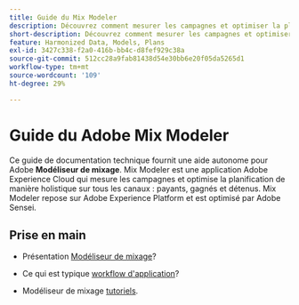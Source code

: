 ```yaml
---
title: Guide du Mix Modeler
description: Découvrez comment mesurer les campagnes et optimiser la planification de manière holistique sur tous les canaux avec  Mix Modeler.
short-description: Découvrez comment mesurer les campagnes et optimiser la planification de manière holistique sur tous les canaux avec  Mix Modeler.
feature: Harmonized Data, Models, Plans
exl-id: 3427c338-f2a0-416b-bb4c-d8fef929c38a
source-git-commit: 512cc28a9fab81438d54e30bb6e20f05da5265d1
workflow-type: tm+mt
source-wordcount: '109'
ht-degree: 29%

---
```


# Guide du Adobe Mix Modeler

Ce guide de documentation technique fournit une aide autonome pour Adobe **Modéliseur de mixage**. Mix Modeler est une application Adobe Experience Cloud qui mesure les campagnes et optimise la planification de manière holistique sur tous les canaux : payants, gagnés et détenus. Mix Modeler repose sur Adobe Experience Platform et est optimisé par Adobe Sensei.

## Prise en main

* Présentation [Modéliseur de mixage](get-started/about.md)?

* Ce qui est typique [workflow d&#39;application](get-started/workflow.md)?

* Modéliseur de mixage [tutoriels](https://experienceleague.adobe.com/docs/mix-modeler-learn/tutorials/overview.html?lang=en).
